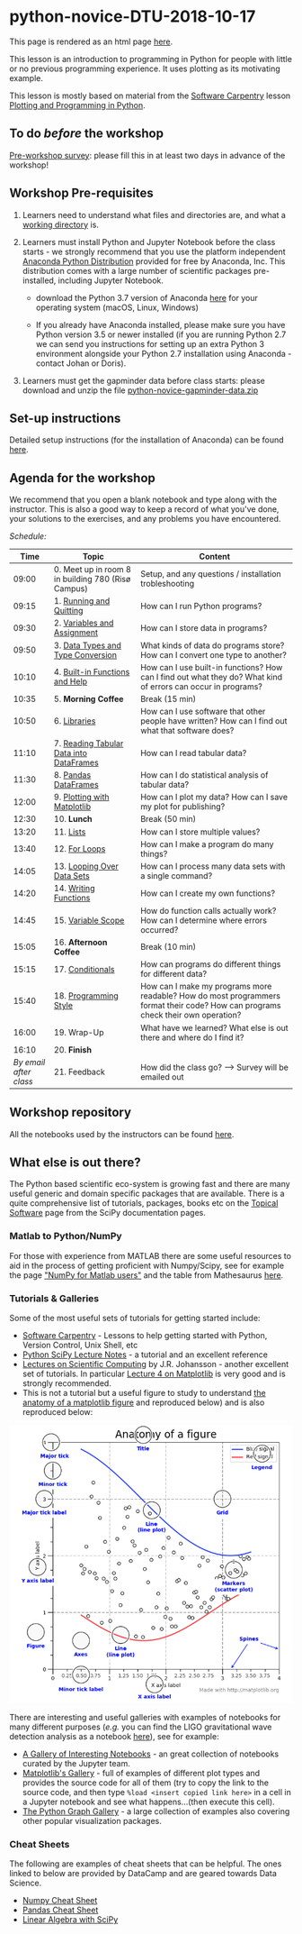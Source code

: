 # python-novice-DTU-2018-10-17

This page is rendered as an html page [here](https://hjelmj.github.io/python-novice-DTU-2018-10-17/).

This lesson is an introduction to programming in Python for people with little or no previous programming experience. It uses plotting as its motivating example.
 
This lesson is mostly based on material from the [Software Carpentry](https://software-carpentry.org/) lesson [Plotting and Programming in Python](https://swcarpentry.github.io/python-novice-gapminder/).


## To do *before* the workshop
[Pre-workshop survey](https://docs.google.com/forms/d/e/1FAIpQLSdh6y849ImfnA3RLCHRmPiLBFM1-ju4DtZfG7TPKc2g2dXmIA/viewform): please fill this in at least two days in advance of the workshop!


## Workshop Pre-requisites

1. Learners need to understand what files and directories are, and what a [working directory](https://en.wikipedia.org/wiki/Working_directory) is.

2. Learners must install Python and Jupyter Notebook before the class starts - we strongly recommend that you use the platform independent [Anaconda Python Distribution](https://www.anaconda.com/distribution/) provided for free by Anaconda, Inc. This distribution comes with a large number of scientific packages pre-installed, including Jupyter Notebook.

    * download the Python 3.7 version of Anaconda [here](https://www.anaconda.com/download/) for your operating system (macOS, Linux, Windows)

    * If you already have Anaconda installed, please make sure you have Python version 3.5 or newer installed (if you are running Python 2.7 we can send you instructions for setting up an extra Python 3 environment alongside your Python 2.7 installation using Anaconda - contact Johan or Doris).

3. Learners must get the gapminder data before class starts: please download and unzip the file [python-novice-gapminder-data.zip](https://files.dtu.dk/u/4iVV-a8lVf_wJVX4/python-novice-gapminder-data.zip?l)


## Set-up instructions 

Detailed setup instructions (for the installation of Anaconda) can be found [here](https://swcarpentry.github.io/python-novice-gapminder/setup/).


## Agenda for the workshop
We recommend that you open a blank notebook and type along with the instructor. 
This is also a good way to keep a record of what you've done, your solutions to the exercises, and any problems you have encountered.

*Schedule:*

| Time | Topic | Content |
|-------------------------------------------------|--------------------------------------------------------------------------------------------------------------------------------|------------------------------------------------------------------------------------------------------------------------------------|
| 09:00 | 0. Meet up in room 8 in building 780 (Risø Campus)	 | Setup, and any questions / installation trobleshooting |
| 09:15 | 1. [Running and Quitting](https://swcarpentry.github.io/python-novice-gapminder/01-run-quit/index.html)	 | How can I run Python programs? |
| 09:30 | 2. [Variables and Assignment](https://swcarpentry.github.io/python-novice-gapminder/02-variables/index.html) | How can I store data in programs? |
| 09:50 | 3. [Data Types and Type Conversion](https://swcarpentry.github.io/python-novice-gapminder/03-types-conversion/index.html)	 | What kinds of data do programs store?   How can I convert one type to another? |
| 10:10 | 4. [Built-in Functions and Help](https://swcarpentry.github.io/python-novice-gapminder/04-built-in/index.html) | How can I use built-in functions?   How can I find out what they do?   What kind of errors can occur in programs? |
| 10:35 | 5. **Morning Coffee**	 | Break (15 min) |
| 10:50 | 6. [Libraries](https://swcarpentry.github.io/python-novice-gapminder/06-libraries/index.html) | How can I use software that other people have written?   How can I find out what that software does? |
| 11:10 | 7. [Reading Tabular Data into DataFrames](https://swcarpentry.github.io/python-novice-gapminder/07-reading-tabular/index.html) | How can I read tabular data? |
| 11:30 | 8. [Pandas DataFrames](https://swcarpentry.github.io/python-novice-gapminder/08-data-frames/index.html) | How can I do statistical analysis of tabular data? |
| 12:00 | 9. [Plotting with Matplotlib](https://swcarpentry.github.io/python-novice-gapminder/09-plotting/index.html) | How can I plot my data?   How can I save my plot for publishing? |
| 12:30 | 10. **Lunch**	 | Break (50 min) |
| 13:20 | 11. [Lists](https://swcarpentry.github.io/python-novice-gapminder/11-lists/index.html) | How can I store multiple values? |
| 13:40 | 12. [For Loops](https://swcarpentry.github.io/python-novice-gapminder/12-for-loops/index.html)	 | How can I make a program do many things? |
| 14:05 | 13. [Looping Over Data Sets](https://swcarpentry.github.io/python-novice-gapminder/13-looping-data-sets/index.html)		  | How can I process many data sets with a single command? |
| 14:20 | 14. [Writing Functions](https://swcarpentry.github.io/python-novice-gapminder/14-writing-functions/index.html) | How can I create my own functions? |
| 14:45 | 15. [Variable Scope](https://swcarpentry.github.io/python-novice-gapminder/15-scope/index.html)	 | How do function calls actually work? How can I determine where errors occurred? |
| 15:05 | 16. **Afternoon Coffee** | Break (10 min) |
| 15:15 | 17. [Conditionals](https://swcarpentry.github.io/python-novice-gapminder/17-conditionals/index.html)	 | How can programs do different things for different data? |
| 15:40 | 18. [Programming Style](https://swcarpentry.github.io/python-novice-gapminder/18-style/index.html)	 | How can I make my programs more readable?   How do most programmers format their code? How can programs check their own operation? |
| 16:00 | 19. Wrap-Up	 | What have we learned?   What else is out there and where do I find it? |
| 16:10 | 20. **Finish** |  |
| *By email after class* | 21. Feedback | How did the class go? --> Survey will be emailed out |

 
## Workshop repository

All the notebooks used by the instructors can be found [here](https://github.com/hjelmj/python-novice-DTU-2018-10-17).

## What else is out there?

The Python based scientific eco-system is growing fast and there are many useful generic and domain specific packages that are available. There is a quite comprehensive list of tutorials, packages, books etc on the [Topical Software](https://www.scipy.org/topical-software.html) page from the SciPy documentation pages.

### Matlab to Python/NumPy

For those with experience from MATLAB there are some useful resources to aid in the process of getting proficient with Numpy/Scipy, see for example the page ["NumPy for Matlab users"](https://docs.scipy.org/doc/numpy-1.15.0/user/numpy-for-matlab-users.html) and the table from Mathesaurus [here](http://mathesaurus.sourceforge.net/matlab-numpy.html).

### Tutorials & Galleries

Some of the most useful sets of tutorials for getting started include:

* [Software Carpentry](https://software-carpentry.org/lessons/) - Lessons to help getting started with Python, Version Control, Unix Shell, etc
* [Python SciPy Lecture Notes](https://www.scipy-lectures.org/) - a tutorial and an excellent reference
* [Lectures on Scientific Computing](https://github.com/jrjohansson/scientific-python-lectures) by J.R. Johansson - another excellent set of tutorials. In particular [Lecture 4 on Matplotlib](https://nbviewer.jupyter.org/github/jrjohansson/scientific-python-lectures/tree/master/Lecture-4-Matplotlib.ipynb) is very good and is strongly recommended.
* This is not a tutorial but a useful figure to study to understand [the anatomy of a matplotlib figure](https://matplotlib.org/examples/showcase/anatomy.html) and reproduced below) and is also reproduced below:

<img src="img/anatomy_of_matplotlib_figure.png" style="height: 750px, text-align: center">

There are interesting and useful galleries with examples of notebooks for many different purposes (*e.g.* you can find the LIGO gravitational wave detection analysis as a notebook [here]()), see for example:

* [A Gallery of Interesting Notebooks](https://github.com/jupyter/jupyter/wiki/A-gallery-of-interesting-Jupyter-Notebooks) - an great collection of notebooks curated by the Jupyter team.
* [Matplotlib's Gallery](https://matplotlib.org/gallery/index.html) - full of examples of different plot types and provides the source code for all of them (try to copy the link to the source code, and then type `%load <insert copied link here>` in a cell in a Jupyter notebook and see what happens...(then execute this cell).
* [The Python Graph Gallery](https://python-graph-gallery.com/) -  a large collection of examples also covering other popular visualization packages.

### Cheat Sheets

The following are examples of cheat sheets that can be helpful. The ones linked to below are provided by DataCamp and are geared towards Data Science.

* [Numpy Cheat Sheet ](https://s3.amazonaws.com/assets.datacamp.com/blog_assets/Numpy_Python_Cheat_Sheet.pdf)
* [Pandas Cheat Sheet](https://s3.amazonaws.com/assets.datacamp.com/blog_assets/PandasPythonForDataScience.pdf)
* [Linear Algebra with SciPy](https://s3.amazonaws.com/assets.datacamp.com/blog_assets/Python_SciPy_Cheat_Sheet_Linear_Algebra.pdf)

